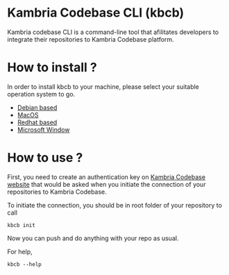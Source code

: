 # Kambria Codebase CLI (kbcb)

Kambria codebase CLI is a command-line tool that afilitates developers to integrate their repositories to Kambria Codebase platform.

# How to install ?

In order to install kbcb to your machine, please select your suitable operation system to go.

* [Debian based](./docs/debian.md)
* [MacOS](./docs/macos.md)
* [Redhat based](./docs/redhat.md)
* [Microsoft Window](./docs/window.md)

# How to use ?

First, you need to create an authentication key on [Kambria Codebase website](https://app.kambria.io/codebase/) that would be asked when you initiate the connection of your repositories to Kambria Codebase.

To initiate the connection, you should be in root folder of your repository to call

```
kbcb init
```

Now you can push and do anything with your repo as usual.

For help,

```
kbcb --help
```
